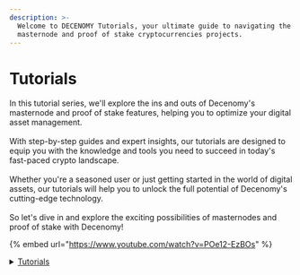 ```yaml
---
description: >-
  Welcome to DECENOMY Tutorials, your ultimate guide to navigating the world of
  masternode and proof of stake cryptocurrencies projects.
---
```


# Tutorials

In this tutorial series, we'll explore the ins and outs of Decenomy's masternode and proof of stake features, helping you to optimize your digital asset management.\
\
With step-by-step guides and expert insights, our tutorials are designed to equip you with the knowledge and tools you need to succeed in today's fast-paced crypto landscape. \
\
Whether you're a seasoned user or just getting started in the world of digital assets, our tutorials will help you to unlock the full potential of Decenomy's cutting-edge technology. \
\
So let's dive in and explore the exciting possibilities of masternodes and proof of stake with Decenomy!

{% embed url="https://www.youtube.com/watch?v=POe12-EzBOs" %}

<details>

<summary><a href="./">Tutorials</a></summary>

[<mark style="color:blue;">**DECENOMY Explorer**</mark>](decenomy-explorer/)

* [Overview](decenomy-explorer/overview.md)
* [Latest blocks](decenomy-explorer/latest-blocks.md)
* [Masternodes](decenomy-explorer/masternodes.md)
* [Network](decenomy-explorer/network.md)
* [Search by Block and/or Hash](decenomy-explorer/search-by-block-and-or-hash.md)
* [Search by Tx ID](decenomy-explorer/search-by-tx-id.md)
* [Search by Address](decenomy-explorer/search-by-address.md)
* [Explorer API](decenomy-explorer/explorer-api.md)

<mark style="color:blue;">**DECENOMY Multinode Script**</mark>

* [<mark style="color:blue;">Environment basis</mark>](decenomy-multinode-script/environment-basis.md)
* [<mark style="color:blue;">Script Screen Overview</mark>](decenomy-multinode-script/script-screen-overview.md)
* [<mark style="color:blue;">Menu Structure</mark>](decenomy-multinode-script/menu-structure.md)
* [<mark style="color:blue;">Main Menu</mark>](decenomy-multinode-script/main-menu.md)
* [<mark style="color:blue;">Coin Selection</mark>](decenomy-multinode-script/coin-selection/)

<mark style="color:blue;">**DECENOMY Wallet**</mark>

* [How to use the DECENOMY wallet](decenomy-wallet/how-to-use-the-decenomy-wallets.md)
* [Encrypting a wallet](decenomy-wallet/how-to-encrypt-a-wallet.md)
* [Extra connections ( addnodes )](decenomy-wallet/how-to-add-addnodes.md)
* [Fast sync with a Bootstrap](decenomy-wallet/how-to-synchronize-the-wallet-with-a-bootstrap.md)
* [Wallet update](decenomy-wallet/how-to-update-a-wallet.md)
* [Staking process on desktop wallet](decenomy-wallet/how-to-stake-coins.md)
* [Staking process on a VPS](decenomy-wallet/staking-process-on-a-vps.md)
* [Staking Best Practices](decenomy-wallet/staking-optimization-and-common-problems.md)
* [Backup wallet on an external device](decenomy-wallet/how-to-make-a-backup-on-a-usb-stick.md)
* [Restoring a backup from an external device](decenomy-wallet/restoring-a-backup-from-an-external-device.md)

<mark style="color:blue;">**DECENOMY Masternodes**</mark>

* [<mark style="color:blue;">Maternode Multinode easy to deploy</mark>](decenomy-masternodes/masternode-multinode-easy-to-deploy.md)
* [Masternode collateral update](decenomy-masternodes/how-to-update-a-masternode-collateral.md)
* [Create a Masternode on IHostMN.com](decenomy-masternodes/how-to-create-a-masternode-on-ihostmn.com.md)
* [Shared Masternode management on Crypos](decenomy-masternodes/shared-masternode-management-on-crypos.md)
* [<mark style="color:blue;">Masternode deploy on VPS ( no multinode )</mark>](decenomy-masternodes/masternode-deploy-on-vps-no-multinode.md)

<mark style="color:blue;">**Exchange**</mark>

* [How to buy DECENOMY coins on Heliobank](exchange/how-to-buy-decenomy-coins-on-heliobank.md)
* [Fiat to Crypto to DECENOMY Coins](exchange/fiat-to-crypto-to-decenomy-coins.md)





</details>
